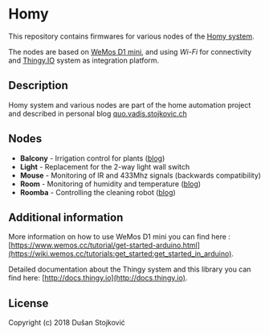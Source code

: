 # Homy

This repository contains firmwares for various nodes of the [Homy system](http://quo.vadis.stojkovic.ch/homy-2-0/).

The nodes are based on [WeMos D1 mini](https://wiki.wemos.cc/products:d1:d1_mini),
and using *Wi-Fi* for connectivity and [Thingy.IO](http://thingy.io) system as
integration platform.

## Description

Homy system and various nodes are part of the home automation project and
described in personal blog [quo.vadis.stojkovic.ch](http://quo.vadis.stojkovic.ch/tag/homy/)

## Nodes

* **Balcony** - Irrigation control for plants ([blog](http://quo.vadis.stojkovic.ch/balcony-irrigation/))
* **Light** - Replacement for the 2-way light wall switch
* **Mouse** - Monitoring of IR and 433Mhz signals (backwards compatibility)
* **Room** - Monitoring of humidity and temperature ([blog](http://quo.vadis.stojkovic.ch/homy-is-here/))
* **Roomba** - Controlling the cleaning robot ([blog](http://quo.vadis.stojkovic.ch/homy-and-roomba/))

## Additional information

More information on how to use WeMos D1 mini you can find here : [https://www.wemos.cc/tutorial/get-started-arduino.html](https://wiki.wemos.cc/tutorials:get_started:get_started_in_arduino).

Detailed documentation about the Thingy system and this library you can find here: [http://docs.thingy.io](http://docs.thingy.io).

## License

Copyright (c) 2018 Dušan Stojković
